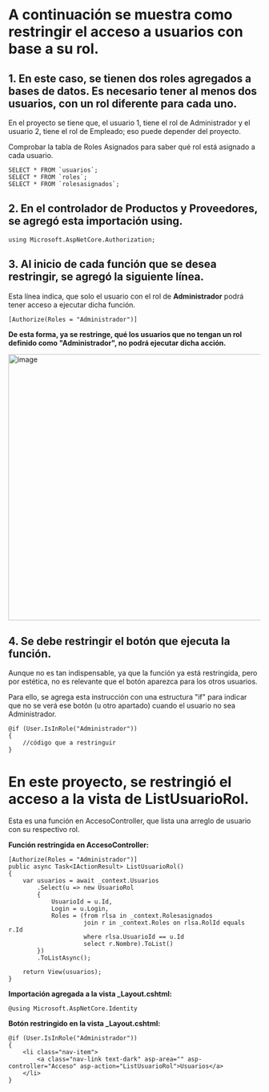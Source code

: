 # A continuación se muestra como restringir el acceso a usuarios con base a su rol.

## 1. En este caso, se tienen dos roles agregados a bases de datos. Es necesario tener al menos dos usuarios, con un rol diferente para cada uno.
En el proyecto se tiene que, el usuario 1, tiene el rol de Administrador y el usuario 2, tiene el rol de Empleado; eso puede depender del proyecto.

Comprobar la tabla de Roles Asignados para saber qué rol está asignado a cada usuario.

```
SELECT * FROM `usuarios`;
SELECT * FROM `roles`;
SELECT * FROM `rolesasignados`;
```
## 2. En el controlador de Productos y Proveedores, se agregó esta importación using.

```
using Microsoft.AspNetCore.Authorization;
```

## 3. Al inicio de cada función que se desea restringir, se agregó la siguiente línea.
Esta línea indica, que solo el usuario con el rol de **Administrador** podrá tener acceso a ejecutar dicha función.

```
[Authorize(Roles = "Administrador")]
```

**De esta forma, ya se restringe, qué los usuarios que no tengan un rol definido como "Administrador", no podrá ejecutar dicha acción.**

<img width="1282" height="531" alt="image" src="https://github.com/user-attachments/assets/820dd1ba-2ff3-4451-ae78-357e0c26b206" />

## 4. Se debe restringir el botón que ejecuta la función. 
Aunque no es tan indispensable, ya que la función ya está restringida, pero por estética, no es relevante que el botón aparezca para los otros usuarios.

Para ello, se agrega esta instrucción con una estructura "if" para indicar que no se verá ese botón (u otro apartado) cuando el usuario no sea Administrador.
```
@if (User.IsInRole("Administrador"))
{
    //código que a restringuir
}
```

# En este proyecto, se restringió el acceso a la vista de ListUsuarioRol.
Esta es una función en AccesoController, que lista una arreglo de usuario con su respectivo rol.


**Función restringida en AccesoController:**
```
[Authorize(Roles = "Administrador")]
public async Task<IActionResult> ListUsuarioRol()
{
    var usuarios = await _context.Usuarios
        .Select(u => new UsuarioRol
        {
            UsuarioId = u.Id,
            Login = u.Login,
            Roles = (from rlsa in _context.Rolesasignados
                     join r in _context.Roles on rlsa.RolId equals r.Id
                     where rlsa.UsuarioId == u.Id
                     select r.Nombre).ToList()
        })
        .ToListAsync();

    return View(usuarios);
}
```


**Importación agregada a la vista _Layout.cshtml:**
```
@using Microsoft.AspNetCore.Identity
```


**Botón restringido en la vista _Layout.cshtml:**
```
@if (User.IsInRole("Administrador"))
{
    <li class="nav-item">
        <a class="nav-link text-dark" asp-area="" asp-controller="Acceso" asp-action="ListUsuarioRol">Usuarios</a>
    </li>
}
```
